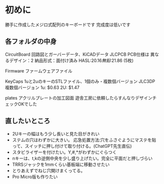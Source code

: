 # 初めに
勝手に作成したメジロ式配列のキーボードです
完成度は低いです

## 各フォルダの中身
CircuitBoard 
  回路図とガーバーデータ、KiCADデータ 
  JLCPCB
  PCB仕様は
    異なるデザイン：2
    納品形式：面付け済み
  HASL:$20.16　無鉛:$21.86 (5枚)

Firmware
  ファームウェアファイル

KeyCaps
  1uと2uのキーのSTLファイル、1個のみ・複数個バージョン
  JLC3DP
  複数個バージョン
    1u: $0.63
    2U: $1.47

plates
  アクリルプレートの加工図面
  遊舎工房に依頼したらすんなりデザインチェックOKでした

## 直したいところ
- 2Uキーの幅はもう少し長いと見た目がきれい
- ステムの穴はわずかに大きい。
    応急処置方法:穴をふさぐようにマステを貼って、スイッチに押し付けて取り付ける。(ChatGPT先生直伝)
- スタビライザーを付けたい。Y,#,*がわずかにぐらつく
- nキーは、t,kの逆側中央を少し盛り上げたい。完全に平面だと押しづらい
- TRRSジャックを1mmくらい基板端に移動させたい
- とりあえずでねじ穴開けまくってる。
- Pro Micro版も作りたい
